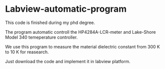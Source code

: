 # Labview-automatic-program

This code is finished during my phd degree.

The program automatic controll the HP4284A-LCR-meter and Lake-Shore Model 340 temeperature controller.

We use this program to measure the material dielectric constant from 300 K to 10 K for reasearch.

Just download the code and implement it in labview platform.



